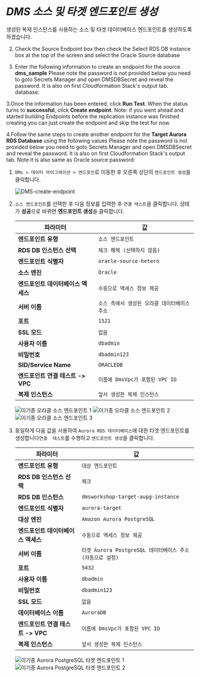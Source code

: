 # ***DMS 소스 및 타겟 엔드포인트 생성***

생성된 복제 인스턴스를 사용하는 소스 및 타겟 데이터베이스 엔드포인트를 생성하도록 하겠습니다.

2.  Check the Source Endpoint box then check the Select RDS DB instance box at the top of the screen and select the Oracle Source database
    
3.  Enter the following information to create an endpoint for the source **dms\_sample** Please note the password is not provided below you need to goto Secrets Manager and open DMSDBSecret and reveal the password. It is also on first Cloudformation Stack's output tab. database:
    

3.Once the information has been entered, click **Run Test**. When the status turns to **successful**, click **Create endpoint**. Note: if you went ahead and started building Endpoints before the replication instance was finished creating you can just create the endpoint and skip the test for now.

4.Follow the same steps to create another endpoint for the **Target Aurora RDS Database** using the following values Please note the password is not provided below you need to goto Secrets Manager and open DMSDBSecret and reveal the password. It is also on first Cloudformation Stack's output tab. Note it is also same as Oracle source password:

1. ```DMs > 데이터 마이그레이션 > 엔드포인```로 이동한 후 오른쪽 상단의 ```엔드포인트 생성```을 클릭합니다.

    ![DMS-create-endpoint](../../images/dms-create-source-endpoint.png)

2. ```소스 엔드포인트```를 선택한 후 다음 정보를 입력한 후 ```연결 테스트```을 클릭합니다. 상태가 **성공**으로 바뀌면 **엔드포인트 생성**을 클릭합니다.
   
   | **파라미터**                | **값**                          |
   |-------------------------|--------------------------------|
   | **엔드포인트 유형**            | ```소스 엔드포인트```                 |
   | **RDS DB 인스턴스 선택**      | ```체크 해제 (선택하지 않음)```          |
   | **엔드포인트 식별자**           | ```oracle-source-hetero```     |
   | **소스 엔진**               | ```Oracle```                   |
   | **엔드포인트 데이터베이스 액세스**    | ```수동으로 액세스 정보 제공```           |
   | **서버 이름**               | ```소스 측에서 생성된 오라클 데이터베이스 주소``` |
   | **포트**                  | ```1521```                     |
   | **SSL 모드**              | ```없음```                       |
   | **사용자 이름**              | ```dbadmin```                  |
   | **비밀번호**                | ```dbadmin123```               |
   | **SID/Service Name**    | ```ORACLEDB```                 |   
   | **엔드포인트 연결 테스트 -> VPC** | ```이름에 DmsVpc가 포함된 VPC ID```   |
   | **복제 인스턴스**             | ```앞서 생성한 복제 인스턴스```              |

   ![이기종 오라클 소스 엔드포인트 1](../../images/oracle-hetero-source-endpoint1.png)
   ![이기종 오라클 소스 엔드포인트 2](../../images/oracle-hetero-source-endpoint2.png)
   ![이기종 오라클 소스 엔드포인트 3](../../images/oracle-hetero-source-endpoint3.png)


4. 동일하게 다음 값을 사용하여 ```Aurora RDS 데이터베이스```에 대한 타겟 엔드포인트를 생성합니다```연결  테스트```를 수행하고 ```엔드포인트 생성```을 클릭합니다.

   | **파라미터**                | **값**                                          |
   |-------------------------|------------------------------------------------|
   | **엔드포인트 유형**            | ```대상 엔드포인트```                                 |
   | **RDS DB 인스턴스 선택**      | ```체크```                                       |
   | **RDS DB 인스턴스**         | ```dmsworkshop-target-aupg-instance```         |
   | **엔드포인트 식별자**           | ```aurora-target```                            |
   | **대상 엔진**               | ```Amazon Aurora PostgreSQL```                 |
   | **엔드포인트 데이터베이스 액세스**    | ```수동으로 액세스 정보 제공```                           |
   | **서버 이름**               | ```타겟 Aurora PostgreSQL 데이터베이스 주소 (자동으로 설정)``` |
   | **포트**                  | ```5432```                                     |
   | **사용자 이름**              | ```dbadmin```                                  |
   | **비밀번호**                | ```dbadmin123```                               |
   | **SSL 모드**              | ```없음```                                       |
   | **데이터베이스 이름**           | ```AuroraDB```                                 |   
   | **엔드포인트 연결 테스트 -> VPC** | ```이름에 DmsVpc가 포함된 VPC ID```                   |
   | **복제 인스턴스**             | ```앞서 생성한 복제 인스턴스```                           |

   ![이기종 Aurora PostgreSQL 타겟 엔드포인트 1](../../images/aupg-target-endpoint1.png)
   ![이기종 Aurora PostgreSQL 타겟 엔드포인트 2](../../images/aupg-target-endpoint2.png)


